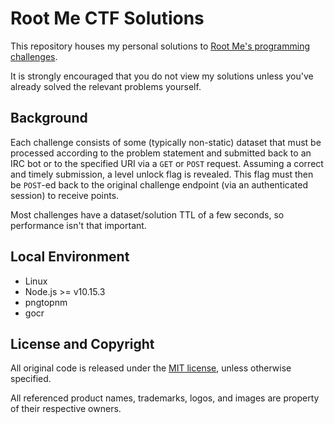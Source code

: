 # Root Me CTF Solutions

This repository houses my personal solutions to
[Root Me's programming challenges][challenges].

It is strongly encouraged that you do not view my solutions unless you've
already solved the relevant problems yourself.


## Background

Each challenge consists of some (typically non-static) dataset that must be
processed according to the problem statement and submitted back to an IRC bot or
to the specified URI via a `GET` or `POST` request. Assuming a correct and
timely submission, a level unlock flag is revealed. This flag must then be
`POST`-ed back to the original challenge endpoint (via an authenticated session)
to receive points.

Most challenges have a dataset/solution TTL of a few seconds, so performance
isn't that important.


## Local Environment

- Linux
- Node.js >= v10.15.3
- pngtopnm
- gocr


## License and Copyright

All original code is released under the [MIT license][mit], unless otherwise
specified.

All referenced product names, trademarks, logos, and images are property of
their respective owners.


[challenges]: https://www.root-me.org/en/Challenges/Programming/
              "Root Me - Programming Challenges"

[mit]: http://opensource.org/licenses/MIT/
       "The MIT License (MIT)"

